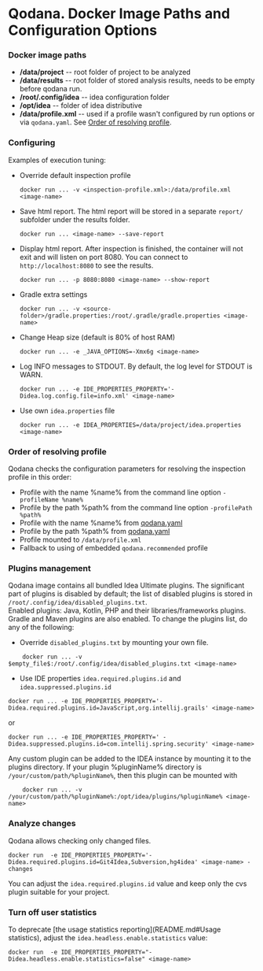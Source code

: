 # Qodana. Docker Image Paths and Configuration Options

### Docker image paths
- **/data/project**       -- root folder of project to be analyzed
- **/data/results**       -- root folder of stored analysis results, needs to be empty before qodana run.
- **/root/.config/idea**  -- idea configuration folder
- **/opt/idea**           -- folder of idea distributive
- **/data/profile.xml**   -- used if a profile wasn't configured by run options or via `qodana.yaml`. See [Order of resolving profile](#Order_of_resolving_profile).

### Configuring
Examples of execution tuning:
- Override default inspection profile
   ```
   docker run ... -v <inspection-profile.xml>:/data/profile.xml <image-name>
   ```

- Save html report. The html report will be stored in a separate `report/` subfolder under the results folder.
   ```
   docker run ... <image-name> --save-report
   ```

- Display html report. After inspection is finished, the container will not exit and will listen on port 8080. You can connect to `http://localhost:8080` to see the results.
   ```
   docker run ... -p 8080:8080 <image-name> --show-report
   ```

- Gradle extra settings
   ```
   docker run ... -v <source-folder>/gradle.properties:/root/.gradle/gradle.properties <image-name>
   ```

- Change Heap size (default is 80% of host RAM)
   ```
   docker run ... -e _JAVA_OPTIONS=-Xmx6g <image-name>
   ```

- Log INFO messages to STDOUT. By default, the log level for STDOUT is WARN.
   ```
   docker run ... -e IDE_PROPERTIES_PROPERTY='-Didea.log.config.file=info.xml' <image-name>
   ```

- Use own `idea.properties` file
   ```
   docker run ... -e IDEA_PROPERTIES=/data/project/idea.properties <image-name>
   ```


### Order of resolving profile
Qodana checks the configuration parameters for resolving the inspection profile in this order:
- Profile with the name %name% from the command line option ```-profileName %name%```
- Profile by the path %path% from the command line option ```-profilePath %path%```
- Profile with the name %name% from [qodana.yaml](#Qodana.yaml)
- Profile by the path %path% from [qodana.yaml](#Qodana.yaml)
- Profile mounted to ```/data/profile.xml```
- Fallback to using of embedded ```qodana.recommended``` profile

### Plugins management
Qodana image contains all bundled Idea Ultimate plugins. The significant part of plugins is disabled by default; the list of disabled plugins is stored in `/root/.config/idea/disabled_plugins.txt`.  
Enabled plugins: Java, Kotlin, PHP and their libraries/frameworks plugins. Gradle and Maven plugins are also enabled.
To change the plugins list, do any of the following:
- Override `disabled_plugins.txt` by mounting your own file.
```
    docker run ... -v $empty_file$:/root/.config/idea/disabled_plugins.txt <image-name>
```
- Use IDE properties ```idea.required.plugins.id``` and ```idea.suppressed.plugins.id```
```
docker run ... -e IDE_PROPERTIES_PROPERTY='-Didea.required.plugins.id=JavaScript,org.intellij.grails' <image-name> 
```
or
```
docker run ... -e IDE_PROPERTIES_PROPERTY=' -Didea.suppressed.plugins.id=com.intellij.spring.security' <image-name> 
```
Any custom plugin can be added to the IDEA instance by mounting it to the plugins directory.
If your plugin %pluginName% directory is ```/your/custom/path/%pluginName%```, then this plugin can be mounted with
```
    docker run ... -v /your/custom/path/%pluginName%:/opt/idea/plugins/%pluginName% <image-name>
```

### Analyze changes
Qodana allows checking only changed files.
```
docker run  -e IDE_PROPERTIES_PROPERTY='-Didea.required.plugins.id=Git4Idea,Subversion,hg4idea' <image-name> -changes
```
You can adjust the ```idea.required.plugins.id``` value and keep only the cvs plugin suitable for your project.

### Turn off user statistics
To deprecate [the usage statistics reporting](README.md#Usage statistics), adjust the `idea.headless.enable.statistics` value: 
```
docker run  -e IDE_PROPERTIES_PROPERTY="-Didea.headless.enable.statistics=false" <image-name> 
```
